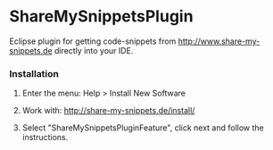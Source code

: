 ShareMySnippetsPlugin
=====================

Eclipse plugin for getting code-snippets from http://www.share-my-snippets.de directly into your IDE.

### Installation

1. Enter the menu:
Help > Install New Software

2. Work with: 
http://share-my-snippets.de/install/

3. Select "ShareMySnippetsPluginFeature", click next and follow the instructions.


